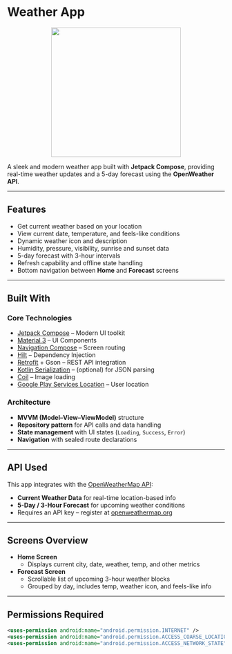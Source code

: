 # Weather App


<p align="center">
  <img src="https://github.com/user-attachments/assets/3fe91535-c7dc-4811-89bf-429b83f4c4ef" width="300"/>
</p>

A sleek and modern weather app built with **Jetpack Compose**, providing real-time weather updates and a 5-day forecast using the **OpenWeather API**.

---

## Features

- Get current weather based on your location
- View current date, temperature, and feels-like conditions
- Dynamic weather icon and description
- Humidity, pressure, visibility, sunrise and sunset data
- 5-day forecast with 3-hour intervals
- Refresh capability and offline state handling
- Bottom navigation between **Home** and **Forecast** screens

---

## Built With

### Core Technologies
- [Jetpack Compose](https://developer.android.com/jetpack/compose) – Modern UI toolkit
- [Material 3](https://m3.material.io/) – UI Components
- [Navigation Compose](https://developer.android.com/jetpack/compose/navigation) – Screen routing
- [Hilt](https://developer.android.com/training/dependency-injection/hilt-android) – Dependency Injection
- [Retrofit](https://square.github.io/retrofit/) + Gson – REST API integration
- [Kotlin Serialization](https://github.com/Kotlin/kotlinx.serialization) – (optional) for JSON parsing
- [Coil](https://coil-kt.github.io/coil/compose/) – Image loading
- [Google Play Services Location](https://developers.google.com/android/reference/com/google/android/gms/location/package-summary) – User location

### Architecture

- **MVVM (Model–View–ViewModel)** structure
- **Repository pattern** for API calls and data handling
- **State management** with UI states (`Loading`, `Success`, `Error`)
- **Navigation** with sealed route declarations

---

## API Used

This app integrates with the [OpenWeatherMap API](https://openweathermap.org/api):

- **Current Weather Data** for real-time location-based info
- **5-Day / 3-Hour Forecast** for upcoming weather conditions
- Requires an API key – register at [openweathermap.org](https://openweathermap.org/appid)

---

## Screens Overview

- **Home Screen**
  - Displays current city, date, weather, temp, and other metrics
- **Forecast Screen**
  - Scrollable list of upcoming 3-hour weather blocks
  - Grouped by day, includes temp, weather icon, and feels-like info

---

## Permissions Required

```xml
<uses-permission android:name="android.permission.INTERNET" />
<uses-permission android:name="android.permission.ACCESS_COARSE_LOCATION" />
<uses-permission android:name="android.permission.ACCESS_NETWORK_STATE" />